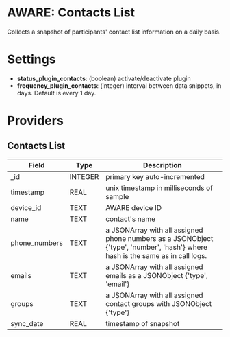 AWARE: Contacts List
====================

Collects a snapshot of participants' contact list information on a daily basis.

# Settings
- **status_plugin_contacts**: (boolean) activate/deactivate plugin
- **frequency_plugin_contacts**: (integer) interval between data snippets, in days. Default is every 1 day.
    
# Providers
## Contacts List

Field | Type | Description
----- | ---- | -----------
_id | INTEGER | primary key auto-incremented
timestamp | REAL | unix timestamp in milliseconds of sample
device_id | TEXT | AWARE device ID
name | TEXT | contact's name
phone_numbers	| TEXT | a JSONArray with all assigned phone numbers as a JSONObject {'type', 'number', 'hash'} where hash is the same as in call logs.
emails | TEXT |	a JSONArray with all assigned emails as a JSONObject {'type', 'email'}
groups |	TEXT | a JSONArray with all assigned contact groups with JSONObject {'type'}
sync_date | REAL | timestamp of snapshot
